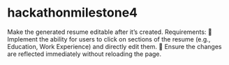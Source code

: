# hackathonmilestone4

Make the generated resume editable after it’s created.
Requirements:
 Implement the ability for users to click on sections of the resume (e.g., Education, Work Experience) and directly edit them.
 Ensure the changes are reflected immediately without reloading the page. 

